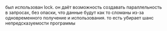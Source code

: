 был использован lock.
он даёт возможность создавать параллельность в запросах, без опаски, что данные будут как то сломаны из-за одновременного получение и использования. 
то есть убирает шанс непредсказуемости программы
